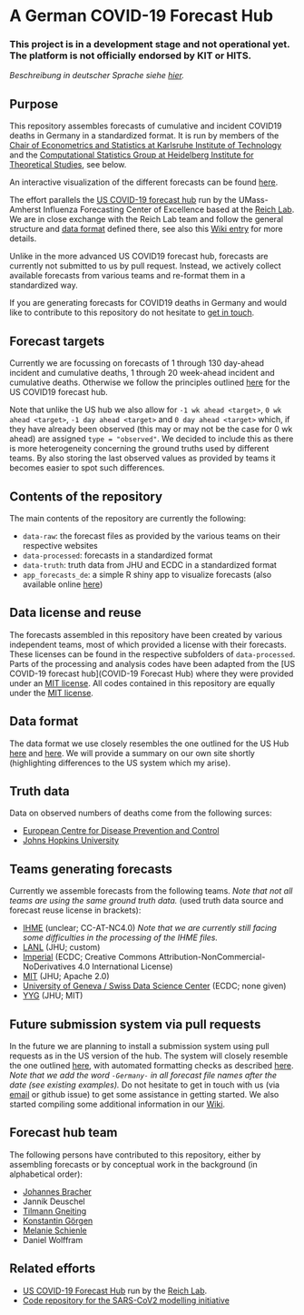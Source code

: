 # A German COVID-19 Forecast Hub

### This project is in a development stage and not operational yet. The platform is not officially endorsed by KIT or HITS.

*Beschreibung in deutscher Sprache siehe [hier](https://github.com/KITmetricslab/covid19-forecast-hub-de/blob/master/README_DE.md).*

## Purpose

This repository assembles forecasts of cumulative and incident COVID19 deaths in Germany in a standardized format. It is run by members of the [Chair of Econometrics and Statistics at Karlsruhe Institute of Technology](https://statistik.econ.kit.edu/index.php) and the [Computational Statistics Group at Heidelberg Institute for Theoretical Studies](https://www.h-its.org/research/cst/), see below.

An interactive visualization of the different forecasts can be found [here](https://jobrac.shinyapps.io/app_forecasts_de/).

The effort parallels the [US COVID-19 forecast hub](https://github.com/reichlab/covid19-forecast-hub) run by the UMass-Amherst Influenza Forecasting Center of Excellence based at the [Reich Lab](https://reichlab.io/). We are in close exchange with the Reich Lab team and follow the general structure and [data format](https://github.com/reichlab/covid19-forecast-hub#data-model) defined there, see also this [Wiki entry](https://github.com/reichlab/covid19-forecast-hub/tree/master/data-processed#data-submission-instructions) for more details.

Unlike in the more advanced US COVID19 forecast hub, forecasts are currently not submitted to us by pull request. Instead, we actively collect available forecasts from various teams and re-format them in a standardized way.

If you are generating forecasts for COVID19 deaths in Germany and would like to contribute to this repository do not hesitate to [get in touch](https://statistik.econ.kit.edu/mitarbeiter_2902.php).

## Forecast targets

Currently we are focussing on forecasts of 1 through 130 day-ahead incident and cumulative deaths, 1 through 20 week-ahead incident and cumulative deaths. Otherwise we follow the principles outlined [here](https://github.com/reichlab/covid19-forecast-hub#what-forecasts-we-are-tracking-and-for-which-locations) for the US COVID19 forecast hub.

Note that unlike the US hub we also allow for `-1 wk ahead <target>`, `0 wk ahead <target>`, `-1 day ahead <target>` and `0 day ahead <target>` which, if they have already been observed (this may or may not be the case for 0 wk ahead) are assigned `type = "observed"`. We decided to include this as there is more heterogeneity concerning the ground truths used by different teams. By also storing the last observed values as provided by teams it becomes easier to spot such differences.

## Contents of the repository

The main contents of the repository are currently the following:

- `data-raw`: the forecast files as provided by the various teams on their respective websites
- `data-processed`: forecasts in a standardized format
- `data-truth`: truth data from JHU and ECDC in a standardized format
- `app_forecasts_de`: a simple R shiny app to visualize forecasts (also available online [here](https://jobrac.shinyapps.io/app_forecasts_de/))

## Data license and reuse

The forecasts assembled in this repository have been created by various independent teams, most of which provided a license with their forecasts. These licenses can be found in the respective subfolders of `data-processed`. Parts of the processing and analysis codes have been adapted from the [US COVID-19 forecast hub](COVID-19 Forecast Hub) where they were provided under an [MIT license](https://github.com/reichlab/covid19-forecast-hub/blob/master/LICENSE). All codes contained in this repository are equally under the [MIT license](LICENSE).

## Data format

The data format we use closely resembles the one outlined for the US Hub [here](https://github.com/reichlab/covid19-forecast-hub#data-model) and [here](https://github.com/reichlab/covid19-forecast-hub/tree/master/data-processed#data-submission-instructions). We will provide a summary on our own site shortly (highlighting differences to the US system which my arise).

## Truth data

Data on observed numbers of deaths come from the following surces:

- [European Centre for Disease Prevention and Control](https://www.ecdc.europa.eu/en/geographical-distribution-2019-ncov-cases)
- [Johns Hopkins University](https://coronavirus.jhu.edu/)

## Teams generating forecasts

Currently we assemble forecasts from the following teams. *Note that not all teams are using the same ground truth data.* (used truth data source and forecast reuse license in brackets):

- [IHME](https://covid19.healthdata.org/united-states-of-america) (unclear; CC-AT-NC4.0) *Note that we are currently still facing some difficulties in the processing of the IHME files.*
- [LANL](https://covid-19.bsvgateway.org/) (JHU; custom)
- [Imperial](https://github.com/sangeetabhatia03/covid19-short-term-forecasts) (ECDC; Creative Commons Attribution-NonCommercial-NoDerivatives 4.0 International License)
- [MIT](https://www.covidanalytics.io/) (JHU; Apache 2.0)
- [University of Geneva / Swiss Data Science Center](https://renkulab.shinyapps.io/COVID-19-Epidemic-Forecasting/) (ECDC; none given)
- [YYG](http://covid19-projections.com/) (JHU; MIT)


## Future submission system via pull requests

In the future we are planning to install a submission system using pull requests as in the US version of the hub. The system will closely resemble the one outlined [here](https://github.com/reichlab/covid19-forecast-hub/tree/master/data-processed#data-submission-instructions), with automated formatting checks as described [here](https://github.com/reichlab/covid19-forecast-hub/wiki/Validation-Checks). *Note that we add the word `-Germany-` in all forecast file names after the date (see existing examples).* Do not hesitate to get in touch with us (via [email](https://statistik.econ.kit.edu/mitarbeiter_2902.php) or github issue) to get some assistance in getting started. We also started compiling some additional information in our [Wiki](https://github.com/KITmetricslab/covid19-forecast-hub-de/wiki).

## Forecast hub team

The following persons have contributed to this repository, either by assembling forecasts or by conceptual work in the background (in alphabetical order):

- [Johannes Bracher](https://statistik.econ.kit.edu/mitarbeiter_2902.php)
- Jannik Deuschel
- [Tilmann Gneiting](https://www.h-its.org/2018/01/08/tilmann-gneiting/)
- [Konstantin Görgen](https://statistik.econ.kit.edu/mitarbeiter_2716.php)
- [Melanie Schienle](https://statistik.econ.kit.edu/mitarbeiter_2068.php)
- Daniel Wolffram

## Related efforts

- [US COVID-19 Forecast Hub](https://github.com/reichlab/covid19-forecast-hub) run by the [Reich Lab](https://reichlab.io/).
- [Code repository for the SARS-CoV2 modelling initiative](https://github.com/timueh/sars-cov2-modelling-initiative)
